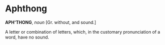 # Aphthong

**APH'THONG**, _noun_ \[Gr. without, and sound.\]

A letter or combination of letters, which, in the customary pronunciation of a word, have no sound.